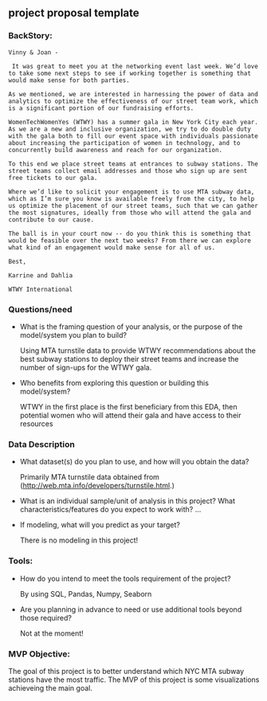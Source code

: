 
## project proposal template

### BackStory: 

  ```
  Vinny & Joan -

   It was great to meet you at the networking event last week. We’d love to take some next steps to see if working together is something that would make sense for both parties.

  As we mentioned, we are interested in harnessing the power of data and analytics to optimize the effectiveness of our street team work, which is a significant portion of our fundraising efforts.

  WomenTechWomenYes (WTWY) has a summer gala in New York City each year. As we are a new and inclusive organization, we try to do double duty with the gala both to fill our event space with individuals passionate about increasing the participation of women in technology, and to concurrently build awareness and reach for our organization.

  To this end we place street teams at entrances to subway stations. The street teams collect email addresses and those who sign up are sent free tickets to our gala.

  Where we’d like to solicit your engagement is to use MTA subway data, which as I’m sure you know is available freely from the city, to help us optimize the placement of our street teams, such that we can gather the most signatures, ideally from those who will attend the gala and contribute to our cause.

  The ball is in your court now -- do you think this is something that would be feasible over the next two weeks? From there we can explore what kind of an engagement would make sense for all of us.

  Best,

  Karrine and Dahlia 

  WTWY International
  ```
### Questions/need

  + What is the framing question of your analysis, or the purpose of the model/system you plan to build?

    Using MTA turnstile data to provide WTWY recommendations about the best subway stations to deploy their     street teams and increase the number of sign-ups for the WTWY gala. 

  + Who benefits from exploring this question or building this model/system?

    WTWY in the first place is the first beneficiary from this EDA, then potential women who will attend their gala and have access to their resources

### Data Description
+ What dataset(s) do you plan to use, and how will you obtain the data?

   Primarily MTA turnstile data obtained from (http://web.mta.info/developers/turnstile.html.) 
   
+ What is an individual sample/unit of analysis in this project? What characteristics/features do you expect to work with?
  ...

+ If modeling, what will you predict as your target? 

   There is no modeling in this project! 
   
### Tools:

+ How do you intend to meet the tools requirement of the project?

   By using SQL, Pandas, Numpy, Seaborn
  
+ Are you planning in advance to need or use additional tools beyond those required?

   Not at the moment!
  
### MVP Objective:

   The goal of this project is to better understand which NYC MTA subway stations have the most traffic.
   The MVP of this project is some visualizations achieveing the main goal. 



